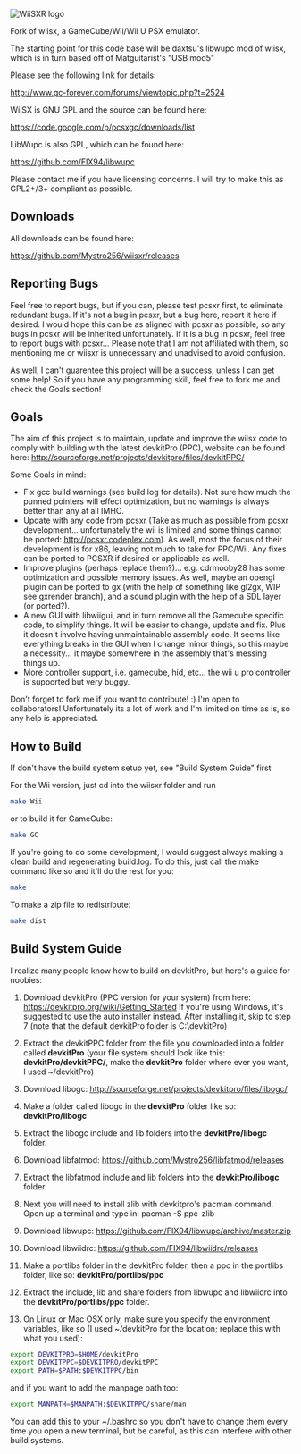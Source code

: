 ![WiiSXR logo](./logo.png)

Fork of wiisx, a GameCube/Wii/Wii U PSX emulator.

The starting point for this code base will be daxtsu's libwupc mod of wiisx, which is in turn based off of Matguitarist's "USB mod5"

Please see the following link for details:

http://www.gc-forever.com/forums/viewtopic.php?t=2524

WiiSX is GNU GPL and the source can be found here:

https://code.google.com/p/pcsxgc/downloads/list

LibWupc is also GPL, which can be found here:

https://github.com/FIX94/libwupc

Please contact me if you have licensing concerns. I will try to make this as GPL2+/3+ compliant as possible.

## Downloads

All downloads can be found here:

https://github.com/Mystro256/wiisxr/releases

## Reporting Bugs

Feel free to report bugs, but if you can, please test pcsxr first, to eliminate redundant bugs. If it's not a bug in pcsxr, but a bug here, report it here if desired. I would hope this can be as aligned with pcsxr as possible, so any bugs in pcsxr will be inherited unfortunately. If it is a bug in pcsxr, feel free to report bugs with pcsxr... Please note that I am not affiliated with them, so mentioning me or wiisxr is unnecessary and unadvised to avoid confusion.

As well, I can't guarentee this project will be a success, unless I can get some help! So if you have any programming skill, feel free to fork me and check the Goals section!

## Goals

The aim of this project is to maintain, update and improve the wiisx code to comply with building with the latest devkitPro (PPC), website can be found here:
http://sourceforge.net/projects/devkitpro/files/devkitPPC/

Some Goals in mind:

- Fix gcc build warnings (see build.log for details). Not sure how much the punned pointers will effect optimization, but no warnings is always better than any at all IMHO.
- Update with any code from pcsxr (Take as much as possible from pcsxr development... unfortunately the wii is limited and some things cannot be ported: http://pcsxr.codeplex.com). As well, most the focus of their development is for x86, leaving not much to take for PPC/Wii. Any fixes can be ported to PCSXR if desired or applicable as well.
- Improve plugins (perhaps replace them?)... e.g. cdrmooby28 has some optimization and possible memory issues. As well, maybe an opengl plugin can be ported to gx (with the help of something like gl2gx, WIP see gxrender branch), and a sound plugin with the help of a SDL layer (or ported?).
- A new GUI with libwiigui, and in turn remove all the Gamecube specific code, to simplify things. It will be easier to change, update and fix. Plus it doesn't involve having unmaintainable assembly code. It seems like everything breaks in the GUI when I change minor things, so this maybe a necessity... it maybe somewhere in the assembly that's messing things up.
- More controller support, i.e. gamecube, hid, etc... the wii u pro controller is supported but very buggy.

Don't forget to fork me if you want to contribute! :)
I'm open to collaborators!
Unfortunately its a lot of work and I'm limited on time as is, so any help is appreciated.

## How to Build

If don't have the build system setup yet, see "Build System Guide" first

For the Wii version, just cd into the wiisxr folder and run

```bash
make Wii
```

or to build it for GameCube:

```bash
make GC
```

If you're going to do some development, I would suggest always making a clean build and regenerating build.log.
To do this, just call the make command like so and it'll do the rest for you:

```bash
make
```

To make a zip file to redistribute:

```bash
make dist
```

## Build System Guide
    
I realize many people know how to build on devkitPro, but here's a guide for noobies:

1. Download devkitPro (PPC version for your system) from here: https://devkitpro.org/wiki/Getting_Started
If you're using Windows, it's suggested to use the auto installer instead. After installing it, skip to step 7 (note that the default devkitPro folder is C:\devkitPro)

2. Extract the devkitPPC folder from the file you downloaded into a folder called **devkitPro** (your file system should look like this: **devkitPro/devkitPPC/**, make the **devkitPro** folder where ever you want, I used ~/devkitPro)

3. Download libogc: http://sourceforge.net/projects/devkitpro/files/libogc/

4. Make a folder called libogc in the **devkitPro** folder like so: **devkitPro/libogc**

5. Extract the libogc include and lib folders into the **devkitPro/libogc** folder.

6. Download libfatmod: https://github.com/Mystro256/libfatmod/releases

7. Extract the libfatmod include and lib folders into the **devkitPro/libogc** folder.

9. Next you will need to install zlib with devkitpro's pacman command. Open up a terminal and type in: pacman -S ppc-zlib

10. Download libwupc: https://github.com/FIX94/libwupc/archive/master.zip

11. Download libwiidrc: https://github.com/FIX94/libwiidrc/releases

12. Make a portlibs folder in the devkitPro folder, then a ppc in the portlibs folder, like so: **devkitPro/portlibs/ppc**

13. Extract the include, lib and share folders from libwupc and libwiidrc into the **devkitPro/portlibs/ppc** folder.

14. On Linux or Mac OSX only, make sure you specify the environment variables, like so (I used ~/devkitPro for the location; replace this with what you used):

```bash
export DEVKITPRO=$HOME/devkitPro
export DEVKITPPC=$DEVKITPRO/devkitPPC
export PATH=$PATH:$DEVKITPPC/bin
```

and if you want to add the manpage path too:

```bash
export MANPATH=$MANPATH:$DEVKITPPC/share/man
```

You can add this to your ~/.bashrc so you don't have to change them every time you open a new terminal, but be careful, as this can interfere with other build systems.
